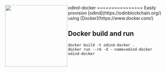 <img align="left" width="200" height="200" src="https://odinblockchain.org/wp-content/uploads/2018/07/800px-black-circle-logo-with-text.png">
odind-docker
================
Easily provision [odind](https://odinblockchain.org/) using [Docker](https://www.docker.com/)

## Docker build and run
```
docker build -t odind-docker .
docker run --rm -d --name=odind-docker odind-docker
```
